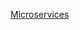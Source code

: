 [Microservices](https://cphbusiness.mrooms.net/pluginfile.php/295381/mod_resource/content/1/Session9Microservices.pdf)
